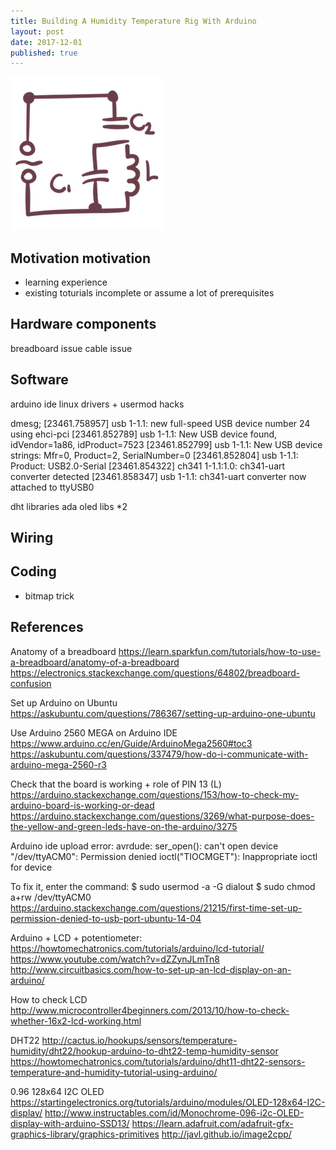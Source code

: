 ```yaml
---
title: Building A Humidity Temperature Rig With Arduino
layout: post
date: 2017-12-01
published: true
---
```


![Logo](/assets/images/tips/arduino/logo.png)

## Motivation motivation
- learning experience
- existing toturials incomplete or assume a lot of prerequisites

## Hardware components

breadboard issue
cable issue

## Software
arduino ide
linux drivers + usermod hacks

dmesg;
[23461.758957] usb 1-1.1: new full-speed USB device number 24 using ehci-pci
[23461.852789] usb 1-1.1: New USB device found, idVendor=1a86, idProduct=7523
[23461.852799] usb 1-1.1: New USB device strings: Mfr=0, Product=2, SerialNumber=0
[23461.852804] usb 1-1.1: Product: USB2.0-Serial
[23461.854322] ch341 1-1.1:1.0: ch341-uart converter detected
[23461.858347] usb 1-1.1: ch341-uart converter now attached to ttyUSB0

dht libraries
ada oled libs *2

## Wiring

## Coding
- bitmap trick

## References
Anatomy of a breadboard
https://learn.sparkfun.com/tutorials/how-to-use-a-breadboard/anatomy-of-a-breadboard
https://electronics.stackexchange.com/questions/64802/breadboard-confusion

Set up Arduino on Ubuntu
https://askubuntu.com/questions/786367/setting-up-arduino-one-ubuntu

Use Arduino 2560 MEGA on Arduino IDE
https://www.arduino.cc/en/Guide/ArduinoMega2560#toc3
https://askubuntu.com/questions/337479/how-do-i-communicate-with-arduino-mega-2560-r3

Check that the board is working + role of PIN 13 (L)
https://arduino.stackexchange.com/questions/153/how-to-check-my-arduino-board-is-working-or-dead
https://arduino.stackexchange.com/questions/3269/what-purpose-does-the-yellow-and-green-leds-have-on-the-arduino/3275

Arduino ide upload error:
avrdude: ser_open(): can't open device "/dev/ttyACM0": Permission denied
ioctl("TIOCMGET"): Inappropriate ioctl for device

To fix it, enter the command:
$ sudo usermod -a -G dialout <username>
$ sudo chmod a+rw /dev/ttyACM0
https://arduino.stackexchange.com/questions/21215/first-time-set-up-permission-denied-to-usb-port-ubuntu-14-04


Arduino + LCD + potentiometer:
https://howtomechatronics.com/tutorials/arduino/lcd-tutorial/
https://www.youtube.com/watch?v=dZZynJLmTn8
http://www.circuitbasics.com/how-to-set-up-an-lcd-display-on-an-arduino/

How to check LCD
http://www.microcontroller4beginners.com/2013/10/how-to-check-whether-16x2-lcd-working.html

DHT22
http://cactus.io/hookups/sensors/temperature-humidity/dht22/hookup-arduino-to-dht22-temp-humidity-sensor
https://howtomechatronics.com/tutorials/arduino/dht11-dht22-sensors-temperature-and-humidity-tutorial-using-arduino/

0.96 128x64 I2C OLED
https://startingelectronics.org/tutorials/arduino/modules/OLED-128x64-I2C-display/
http://www.instructables.com/id/Monochrome-096-i2c-OLED-display-with-arduino-SSD13/
https://learn.adafruit.com/adafruit-gfx-graphics-library/graphics-primitives
http://javl.github.io/image2cpp/

